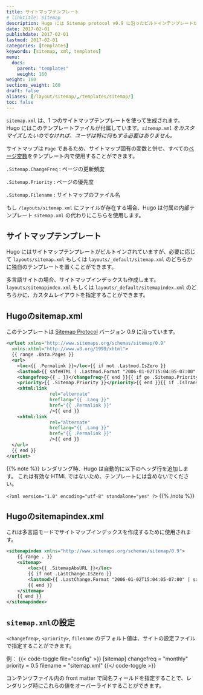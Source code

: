 ```yaml
---
title: サイトマップテンプレート
# linktitle: Sitemap
description: Hugo には Sitemap protocol v0.9 に沿ったビルトインテンプレートが付属していますが、必要に応じてオーバーライドすることができます
date: 2017-02-01
publishdate: 2017-02-01
lastmod: 2017-02-01
categories: [templates]
keywords: [sitemap, xml, templates]
menu:
  docs:
    parent: "templates"
    weight: 160
weight: 160
sections_weight: 160
draft: false
aliases: [/layout/sitemap/,/templates/sitemap/]
toc: false
---
```


`sitemap.xml` は、1 つのサイトマップテンプレートを使って生成されます。
Hugo にはこのテンプレートファイルが付属しています。*`sitemap.xml` をカスタマイズしたいのでなければ、ユーザは特に何もする必要はありません。*

サイトマップは `Page` であるため、サイトマップ固有の変数と併せ、すべての[ページ変数][pagevars]をテンプレート内で使用することができます。

`.Sitemap.ChangeFreq`
: ページの更新頻度

`.Sitemap.Priority`
: ページの優先度

`.Sitemap.Filename`
: サイトマップのファイル名

もし `/layouts/sitemap.xml` にファイルが存在する場合、Hugo は付属の内部テンプレート `sitemap.xml` の代わりにこちらを使用します。

## サイトマップテンプレート

Hugo にはサイトマップテンプレートがビルトインされていますが、必要に応じて `layouts/sitemap.xml` もしくは `layouts/_default/sitemap.xml` のどちらかに独自のテンプレートを置くことができます。

多言語サイトの場合、サイトマップインデックスも作成します。
`layouts/sitemapindex.xml` もしくは `layouts/_default/sitemapindex.xml` のどちらかに、カスタムレイアウトを指定することができます。

## Hugoのsitemap.xml

このテンプレートは [Sitemap Protocol](http://www.sitemaps.org/protocol.html) バージョン 0.9 に沿っています。

```xml
<urlset xmlns="http://www.sitemaps.org/schemas/sitemap/0.9"
  xmlns:xhtml="http://www.w3.org/1999/xhtml">
  {{ range .Data.Pages }}
  <url>
    <loc>{{ .Permalink }}</loc>{{ if not .Lastmod.IsZero }}
    <lastmod>{{ safeHTML ( .Lastmod.Format "2006-01-02T15:04:05-07:00" ) }}</lastmod>{{ end }}{{ with .Sitemap.ChangeFreq }}
    <changefreq>{{ . }}</changefreq>{{ end }}{{ if ge .Sitemap.Priority 0.0 }}
    <priority>{{ .Sitemap.Priority }}</priority>{{ end }}{{ if .IsTranslated }}{{ range .Translations }}
    <xhtml:link
                rel="alternate"
                hreflang="{{ .Lang }}"
                href="{{ .Permalink }}"
                />{{ end }}
    <xhtml:link
                rel="alternate"
                hreflang="{{ .Lang }}"
                href="{{ .Permalink }}"
                />{{ end }}
  </url>
  {{ end }}
</urlset>
```

{{% note %}}
レンダリング時、Hugo は自動的に以下のヘッダ行を追加します。
これは有効な HTML ではないため、テンプレートには含めないでください。

`<?xml version="1.0" encoding="utf-8" standalone="yes" ?>`
{{% /note %}}

## Hugoのsitemapindex.xml

これは多言語モードでサイトマップインデックスを作成するために使用されます。

```xml
<sitemapindex xmlns="http://www.sitemaps.org/schemas/sitemap/0.9">
	{{ range . }}
	<sitemap>
	   	<loc>{{ .SitemapAbsURL }}</loc>
		{{ if not .LastChange.IsZero }}
	   	<lastmod>{{ .LastChange.Format "2006-01-02T15:04:05-07:00" | safeHTML }}</lastmod>
		{{ end }}
	</sitemap>
	{{ end }}
</sitemapindex>
```

## `sitemap.xml`の設定

`<changefreq>`, `<priority>`, `filename` のデフォルト値は、サイトの設定ファイルで指定することができます。

例：
{{< code-toggle file="config" >}}
[sitemap]
  changefreq = "monthly"
  priority = 0.5
  filename = "sitemap.xml"
{{</ code-toggle >}}

コンテンツファイル内の front matter で同名フィールドを指定することで、レンダリング時にこれらの値をオーバーライドすることができます。


[pagevars]: /variables/page/
